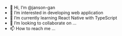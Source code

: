- 👋 Hi, I’m @janson-gan
- 👀 I’m interested in developing web application
- 🌱 I’m currently learning React Native with TypeScript
- 💞️ I’m looking to collaborate on ...
- 📫 How to reach me ...

<!---
janson-gan/janson-gan is a ✨ special ✨ repository because its `README.md` (this file) appears on your GitHub profile.
You can click the Preview link to take a look at your changes.
--->
